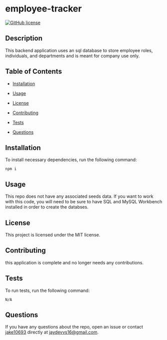 
# employee-tracker
[![GitHub license](https://img.shields.io/badge/license-MIT-blue.svg)](https://github.com/jake10693/employee-tracker)

## Description

This backend application uses an sql database to store employee roles, individuals, and departments and is meant for company use only. 

## Table of Contents 

* [Installation](#installation)

* [Usage](#usage)

* [License](#license)

* [Contributing](#contributing)

* [Tests](#tests)

* [Questions](#questions)

## Installation

To install necessary dependencies, run the following command:

```
npm i
```

## Usage

This repo does not have any associated seeds data. If you want to work with this code, you will need to be sure to have SQL and MySQL Workbench installed in order to create the databses.

## License

This project is licensed under the MIT license.
  
## Contributing

this application is complete and no longer needs any contributions. 

## Tests

To run tests, run the following command:

```
N/A
```

## Questions

If you have any questions about the repo, open an issue or contact [jake10693](undefined) directly at jaydevvs16@gmail.com.

